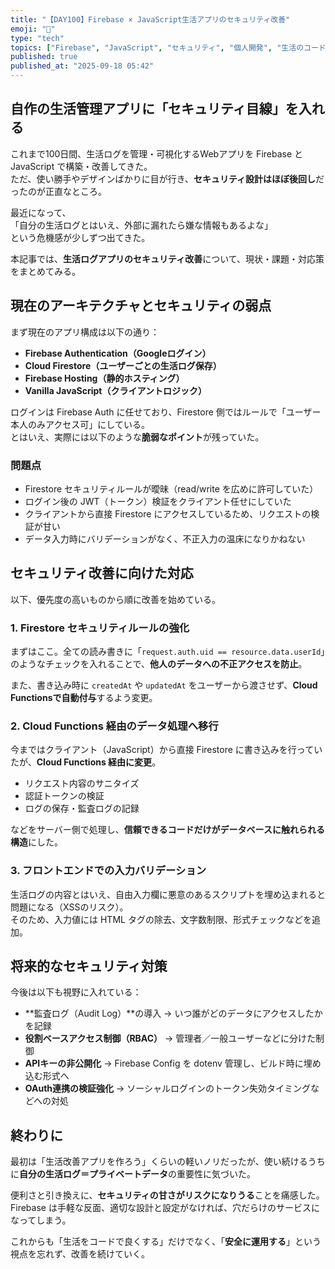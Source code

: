 ```yaml
---
title: "【DAY100】Firebase × JavaScript生活アプリのセキュリティ改善"
emoji: "🔐"
type: "tech"
topics: ["Firebase", "JavaScript", "セキュリティ", "個人開発", "生活のコード化"]
published: true
published_at: "2025-09-18 05:42"
---
```


## 自作の生活管理アプリに「セキュリティ目線」を入れる

これまで100日間、生活ログを管理・可視化するWebアプリを Firebase と JavaScript で構築・改善してきた。  
ただ、使い勝手やデザインばかりに目が行き、**セキュリティ設計はほぼ後回し**だったのが正直なところ。

最近になって、  
「自分の生活ログとはいえ、外部に漏れたら嫌な情報もあるよな」  
という危機感が少しずつ出てきた。

本記事では、**生活ログアプリのセキュリティ改善**について、現状・課題・対応策をまとめてみる。

## 現在のアーキテクチャとセキュリティの弱点

まず現在のアプリ構成は以下の通り：

- **Firebase Authentication（Googleログイン）**  
- **Cloud Firestore（ユーザーごとの生活ログ保存）**  
- **Firebase Hosting（静的ホスティング）**  
- **Vanilla JavaScript（クライアントロジック）**

ログインは Firebase Auth に任せており、Firestore 側ではルールで「ユーザー本人のみアクセス可」にしている。  
とはいえ、実際には以下のような**脆弱なポイント**が残っていた。

### 問題点
- Firestore セキュリティルールが曖昧（read/write を広めに許可していた）  
- ログイン後の JWT（トークン）検証をクライアント任せにしていた  
- クライアントから直接 Firestore にアクセスしているため、リクエストの検証が甘い  
- データ入力時にバリデーションがなく、不正入力の温床になりかねない

## セキュリティ改善に向けた対応

以下、優先度の高いものから順に改善を始めている。

### 1. Firestore セキュリティルールの強化

まずはここ。全ての読み書きに「`request.auth.uid == resource.data.userId`」のようなチェックを入れることで、**他人のデータへの不正アクセスを防止**。

また、書き込み時に `createdAt` や `updatedAt` をユーザーから渡させず、**Cloud Functionsで自動付与**するよう変更。

### 2. Cloud Functions 経由のデータ処理へ移行

今まではクライアント（JavaScript）から直接 Firestore に書き込みを行っていたが、**Cloud Functions 経由に変更**。

- リクエスト内容のサニタイズ  
- 認証トークンの検証  
- ログの保存・監査ログの記録  

などをサーバー側で処理し、**信頼できるコードだけがデータベースに触れられる構造**にした。

### 3. フロントエンドでの入力バリデーション

生活ログの内容とはいえ、自由入力欄に悪意のあるスクリプトを埋め込まれると問題になる（XSSのリスク）。  
そのため、入力値には HTML タグの除去、文字数制限、形式チェックなどを追加。

## 将来的なセキュリティ対策

今後は以下も視野に入れている：

- **監査ログ（Audit Log）**の導入 → いつ誰がどのデータにアクセスしたかを記録  
- **役割ベースアクセス制御（RBAC）** → 管理者／一般ユーザーなどに分けた制御  
- **APIキーの非公開化** → Firebase Config を dotenv 管理し、ビルド時に埋め込む形式へ  
- **OAuth連携の検証強化** → ソーシャルログインのトークン失効タイミングなどへの対処

## 終わりに

最初は「生活改善アプリを作ろう」くらいの軽いノリだったが、使い続けるうちに**自分の生活ログ＝プライベートデータ**の重要性に気づいた。

便利さと引き換えに、**セキュリティの甘さがリスクになりうる**ことを痛感した。  
Firebase は手軽な反面、適切な設計と設定がなければ、穴だらけのサービスになってしまう。

これからも「生活をコードで良くする」だけでなく、「**安全に運用する**」という視点を忘れず、改善を続けていく。